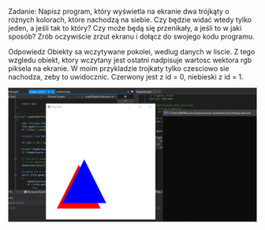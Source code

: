 Zadanie:
Napisz program, który wyświetla na ekranie dwa trójkąty o różnych kolorach, które nachodzą na siebie.
Czy będzie widać wtedy tylko jeden, a jeśli tak to który? Czy może będą się przenikały, a jeśli to w jaki sposób? Zrób oczywiście zrzut ekranu i dołącz do swojego kodu programu.

Odpowiedz
Obiekty sa wczytywane pokolei, wedlug danych w liscie. Z tego wzgledu obiekt, ktory wczytany jest ostatni nadpisuje wartosc wektora rgb piksela na ekranie. W moim przykladzie trojkaty tylko czesciowo sie nachodza, zeby to uwidocznic.
Czerwony jest z id = 0, niebieski z id = 1.

![](z1.png)